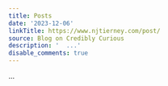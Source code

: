 ```yaml
---
title: Posts
date: '2023-12-06'
linkTitle: https://www.njtierney.com/post/
source: Blog on Credibly Curious
description: '  ...'
disable_comments: true
---
```

  ...